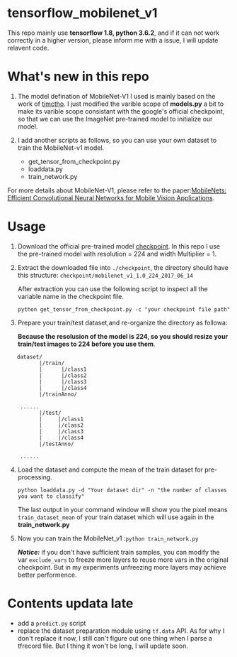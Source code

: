 # tensorflow_mobilenet_v1
This repo mainly use **tensorflow 1.8, python 3.6.2**, and if it can not work correctly in a higher version, please inform me with a issue, I will update relavent code. 
# What's new in this repo
1. The model defination of MobileNet-V1 I used is mainly based on the work of [timctho](https://github.com/timctho/mobilenet-v2-tensorflow). I just modified the varible scope of **models.py** a bit to make its varible scope consistant with the google's official checkpoint, so that we can use the ImageNet pre-trained model to initialize our model.

2. I add another scripts as follows, so you can use your own dataset to train the MobileNet-v1 model.
   + get_tensor_from_checkpoint.py
   + loaddata.py
   + train_network.py

For more details about MobileNet-V1, please refer to the paper:[MobileNets: Efficient Convolutional Neural Networks for Mobile Vision
Applications](https://arxiv.org/pdf/1704.04861.pdf).

# Usage
1. Download the official pre-trained model [checkpoint](https://ai.googleblog.com/2017/06/mobilenets-open-source-models-for.html).
In this repo I use the pre-trained model with resolution = 224 and width Multiplier = 1.

2. Extract the downloaded file into ```./checkpoint```, the directory should have this structure:
``` checkpoint/mobilenet_v1_1.0_224_2017_06_14 ```

   After extraction you can use the following script to inspect all the variable name in the checkpoint file.
   
   ```python get_tensor_from_checkpoint.py -c "your checkpoint file path"```

3. Prepare your train/test dataset,and re-organize the directory as followa:
   
   **Because the resolusion of the model is 224, so you should resize your train/test images to 224 before you use them**. 
``` 
   dataset/
          |/train/
          |      |/class1
          |      |/class2
          |      |/class3
          |      |/class4
          |/trainAnno/
          
    ......
          |/test/
          |     |/class1
          |     |/class2
          |     |/class3
          |     |/class4
          |/testAnno/
          
    ...... 
  ```  
4. Load the dataset and compute the mean of the train dataset for pre-processing.
    
    ```python loaddata.py -d "Your dataset dir" -n "the number of classes you want to classify"```
    
   The last output in your command window will show you the pixel means ```train_dataset_mean``` of your train dataset which will use      again in the **train_network.py** 
    
5. Now you can train the MobileNet_v1 :```python train_network.py```

   ***Notice:*** if you don't have sufficient train samples, you can modify the var ```exclude_vars``` to freeze more layers to reuse more vars in the original checkpoint. But in my experiments unfreezing more layers may achieve better performence. 
   
# Contents updata late
+ add a ```predict.py``` script
+ replace the dataset preparation module using ```tf.data``` API. 
  As for why I don't replace it now, I still can't figure out one thing when I parse a tfrecord file.
  But I thing it won't be long, I will update soon.
